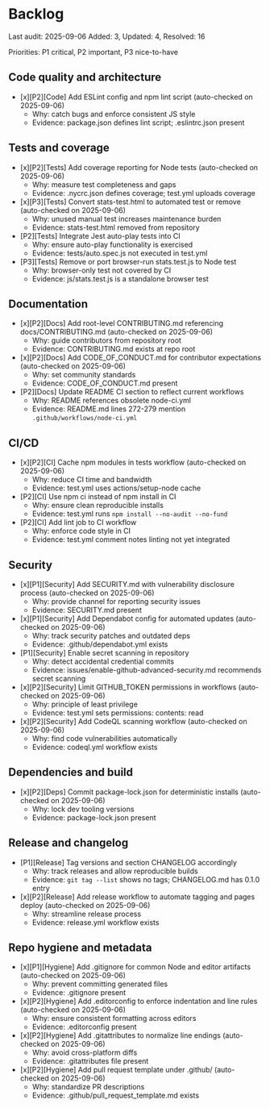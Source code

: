 # Backlog

Last audit: 2025-09-06
Added: 3, Updated: 4, Resolved: 16

Priorities: P1 critical, P2 important, P3 nice-to-have

## Code quality and architecture
- [x][P2][Code] Add ESLint config and npm lint script (auto-checked on 2025-09-06)
  - Why: catch bugs and enforce consistent JS style
  - Evidence: package.json defines lint script; .eslintrc.json present

## Tests and coverage
- [x][P2][Tests] Add coverage reporting for Node tests (auto-checked on 2025-09-06)
  - Why: measure test completeness and gaps
  - Evidence: .nycrc.json defines coverage; test.yml uploads coverage
- [x][P3][Tests] Convert stats-test.html to automated test or remove (auto-checked on 2025-09-06)
  - Why: unused manual test increases maintenance burden
  - Evidence: stats-test.html removed from repository
- [P2][Tests] Integrate Jest auto-play tests into CI
  - Why: ensure auto-play functionality is exercised
  - Evidence: tests/auto.spec.js not executed in test.yml
- [P3][Tests] Remove or port browser-run stats.test.js to Node test
  - Why: browser-only test not covered by CI
  - Evidence: js/stats.test.js is a standalone browser test

## Documentation
- [x][P2][Docs] Add root-level CONTRIBUTING.md referencing docs/CONTRIBUTING.md (auto-checked on 2025-09-06)
  - Why: guide contributors from repository root
  - Evidence: CONTRIBUTING.md exists at repo root
- [x][P2][Docs] Add CODE_OF_CONDUCT.md for contributor expectations (auto-checked on 2025-09-06)
  - Why: set community standards
  - Evidence: CODE_OF_CONDUCT.md present
- [P2][Docs] Update README CI section to reflect current workflows
  - Why: README references obsolete node-ci.yml
  - Evidence: README.md lines 272-279 mention `.github/workflows/node-ci.yml`

## CI/CD
- [x][P2][CI] Cache npm modules in tests workflow (auto-checked on 2025-09-06)
  - Why: reduce CI time and bandwidth
  - Evidence: test.yml uses actions/setup-node cache
- [P2][CI] Use npm ci instead of npm install in CI
  - Why: ensure clean reproducible installs
  - Evidence: test.yml runs `npm install --no-audit --no-fund`
- [P2][CI] Add lint job to CI workflow
  - Why: enforce code style in CI
  - Evidence: test.yml comment notes linting not yet integrated

## Security
- [x][P1][Security] Add SECURITY.md with vulnerability disclosure process (auto-checked on 2025-09-06)
  - Why: provide channel for reporting security issues
  - Evidence: SECURITY.md present
- [x][P1][Security] Add Dependabot config for automated updates (auto-checked on 2025-09-06)
  - Why: track security patches and outdated deps
  - Evidence: .github/dependabot.yml exists
- [P1][Security] Enable secret scanning in repository
  - Why: detect accidental credential commits
  - Evidence: issues/enable-github-advanced-security.md recommends secret scanning
- [x][P2][Security] Limit GITHUB_TOKEN permissions in workflows (auto-checked on 2025-09-06)
  - Why: principle of least privilege
  - Evidence: test.yml sets permissions: contents: read
- [x][P2][Security] Add CodeQL scanning workflow (auto-checked on 2025-09-06)
  - Why: find code vulnerabilities automatically
  - Evidence: codeql.yml workflow exists

## Dependencies and build
- [x][P2][Deps] Commit package-lock.json for deterministic installs (auto-checked on 2025-09-06)
  - Why: lock dev tooling versions
  - Evidence: package-lock.json present

## Release and changelog
- [P1][Release] Tag versions and section CHANGELOG accordingly
  - Why: track releases and allow reproducible builds
  - Evidence: `git tag --list` shows no tags; CHANGELOG.md has 0.1.0 entry
- [x][P2][Release] Add release workflow to automate tagging and pages deploy (auto-checked on 2025-09-06)
  - Why: streamline release process
  - Evidence: release.yml workflow exists

## Repo hygiene and metadata
- [x][P1][Hygiene] Add .gitignore for common Node and editor artifacts (auto-checked on 2025-09-06)
  - Why: prevent committing generated files
  - Evidence: .gitignore present
- [x][P2][Hygiene] Add .editorconfig to enforce indentation and line rules (auto-checked on 2025-09-06)
  - Why: ensure consistent formatting across editors
  - Evidence: .editorconfig present
- [x][P2][Hygiene] Add .gitattributes to normalize line endings (auto-checked on 2025-09-06)
  - Why: avoid cross-platform diffs
  - Evidence: .gitattributes file present
- [x][P2][Hygiene] Add pull request template under .github/ (auto-checked on 2025-09-06)
  - Why: standardize PR descriptions
  - Evidence: .github/pull_request_template.md exists
